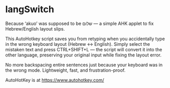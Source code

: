 # langSwitch
Because ‘akuo’ was supposed to be שלום — a simple AHK applet to fix Hebrew/English layout slips.

This AutoHotkey script saves you from retyping when you accidentally type in the wrong keyboard layout (Hebrew ↔ English). 
Simply select the mistaken text and press CTRL+SHIFT+L — the script will convert it into the other language, 
preserving your original input while fixing the layout error.

No more backspacing entire sentences just because your keyboard was in the wrong mode. Lightweight, fast, and frustration-proof.


AutoHotKey is at https://www.autohotkey.com/
